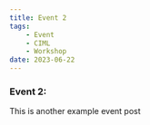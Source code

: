 ```yaml
---
title: Event 2
tags:
    - Event
    - CIML
    - Workshop
date: 2023-06-22
---
```


<h3>Event 2:</h3>
This is another example event post